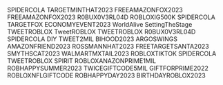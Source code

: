 SPIDERCOLA
TARGETMINTHAT2023
FREEAMAZONFOX2023
FREEAMAZONFOX2023
R0BUX0V3RL04D
ROBLOXIG500K
SPIDERCOLA
TARGETFOX
ECONOMYEVENT2023
WorldAlive
SettingTheStage
TWEETROBLOX
TweetROBLOX
TWEETROBLOX
R0BUX0V3RL04D
SPIDERCOLA
DIY
TWEET2MIL
BIHOOD2023
ARGOSWINGS
AMAZONFRIEND2023
ROSSMANNHAT2023
FREETARGETSANTA2023
SMYTHSCAT2023
WALMARTMXTAIL2023
ROBLOXTIKTOK
SPIDERCOLA
TWEETROBLOX
SPIRIT
ROBLOXANAZONPRIME1MIL
ROBHAPPYSUMMER2023
TWICEGIFTCODE5MIL
GIFTFORPRIME2022
ROBLOXNFLGIFTCODE
ROBHAPPYDAY2023
BIRTHDAYROBLOX2023
